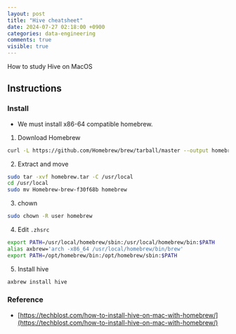```yaml
---
layout: post
title: "Hive cheatsheet"
date: 2024-07-27 02:18:00 +0900
categories: data-engineering
comments: true
visible: true
---
```

How to study Hive on MacOS

## Instructions
### Install
- We must install x86-64 compatible homebrew.

1. Download Homebrew

```sh
curl -L https://github.com/Homebrew/brew/tarball/master --output homebrew.tar
```

2.  Extract and move

```sh
sudo tar -xvf homebrew.tar -C /usr/local
cd /usr/local
sudo mv Homebrew-brew-f30f68b homebrew
```

3. chown

```sh
sudo chown -R user homebrew
```

4. Edit `.zhsrc`

```sh
export PATH=/usr/local/homebrew/sbin:/usr/local/homebrew/bin:$PATH
alias axbrew='arch -x86_64 /usr/local/homebrew/bin/brew'
export PATH=/opt/homebrew/bin:/opt/homebrew/sbin:$PATH
```

5. Install hive

```sh
axbrew install hive
```

### Reference
* [https://techblost.com/how-to-install-hive-on-mac-with-homebrew/](https://techblost.com/how-to-install-hive-on-mac-with-homebrew/)